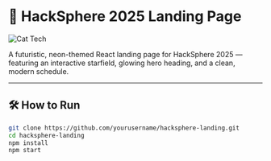 # 🚀 HackSphere 2025 Landing Page

![Cat Tech](https://media.giphy.com/media/JIX9t2j0ZTN9S/giphy.gif)

A futuristic, neon-themed React landing page for HackSphere 2025 — featuring an interactive starfield, glowing hero heading, and a clean, modern schedule.

---

## 🛠️ How to Run

```bash
git clone https://github.com/yourusername/hacksphere-landing.git
cd hacksphere-landing
npm install
npm start
